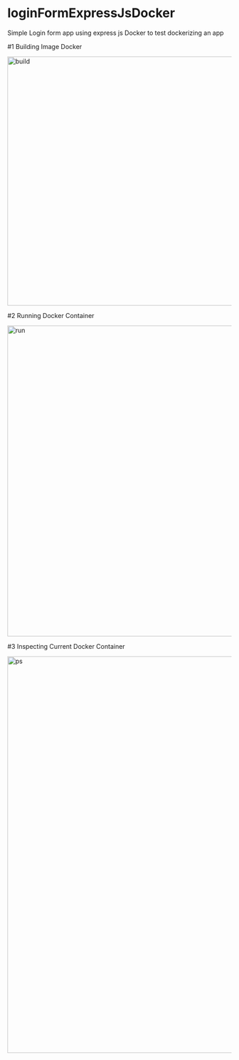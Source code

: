 # loginFormExpressJsDocker
Simple Login form app using express js Docker to test dockerizing an app 

#1 Building Image Docker

<img width="560" alt="build" src="https://user-images.githubusercontent.com/19810131/221445923-499f715a-c8cd-4642-b260-4ceb2e9bbdbc.png">


#2 Running Docker Container

<img width="699" alt="run" src="https://user-images.githubusercontent.com/19810131/221445984-5972c581-481e-49bb-a05d-379c53470dea.png">


#3 Inspecting Current Docker Container

<img width="892" alt="ps" src="https://user-images.githubusercontent.com/19810131/221446010-5d218c82-c64b-4213-8633-30ddb2d31c10.png">
